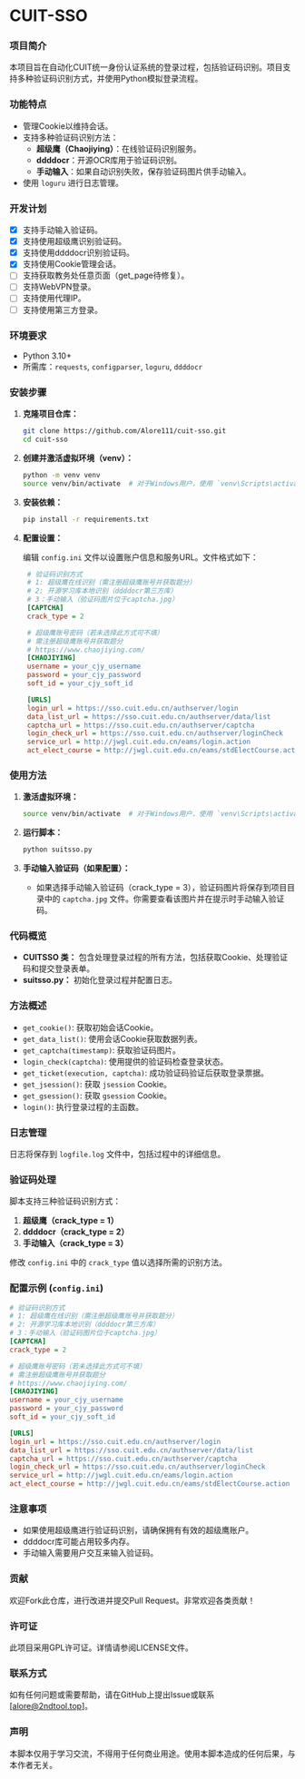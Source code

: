 # CUIT-SSO

### 项目简介

本项目旨在自动化CUIT统一身份认证系统的登录过程，包括验证码识别。项目支持多种验证码识别方式，并使用Python模拟登录流程。

### 功能特点

- 管理Cookie以维持会话。
- 支持多种验证码识别方法：
  - **超级鹰（Chaojiying）**：在线验证码识别服务。
  - **ddddocr**：开源OCR库用于验证码识别。
  - **手动输入**：如果自动识别失败，保存验证码图片供手动输入。
- 使用 `loguru` 进行日志管理。

### 开发计划

- [x] 支持手动输入验证码。
- [x] 支持使用超级鹰识别验证码。
- [x] 支持使用ddddocr识别验证码。
- [x] 支持使用Cookie管理会话。
- [ ] 支持获取教务处任意页面（get_page待修复）。
- [ ] 支持WebVPN登录。
- [ ] 支持使用代理IP。
- [ ] 支持使用第三方登录。

### 环境要求

- Python 3.10+
- 所需库：`requests`, `configparser`, `loguru`, `ddddocr`

### 安装步骤

1. **克隆项目仓库：**
   ```sh
   git clone https://github.com/Alore111/cuit-sso.git
   cd cuit-sso
   ```

2. **创建并激活虚拟环境（venv）：**
   ```sh
   python -m venv venv
   source venv/bin/activate  # 对于Windows用户，使用 `venv\Scripts\activate`
   ```

3. **安装依赖：**
   ```sh
   pip install -r requirements.txt
   ```

4. **配置设置：**

   编辑 `config.ini` 文件以设置账户信息和服务URL。文件格式如下：

   ```ini
    # 验证码识别方式
    # 1: 超级鹰在线识别（需注册超级鹰账号并获取题分）
    # 2: 开源学习库本地识别（ddddocr第三方库）
    # 3：手动输入（验证码图片位于captcha.jpg）
    [CAPTCHA]
    crack_type = 2

    # 超级鹰账号密码（若未选择此方式可不填）
    # 需注册超级鹰账号并获取题分
    # https://www.chaojiying.com/
    [CHAOJIYING]
    username = your_cjy_username
    password = your_cjy_password
    soft_id = your_cjy_soft_id

    [URLS]
    login_url = https://sso.cuit.edu.cn/authserver/login
    data_list_url = https://sso.cuit.edu.cn/authserver/data/list
    captcha_url = https://sso.cuit.edu.cn/authserver/captcha
    login_check_url = https://sso.cuit.edu.cn/authserver/loginCheck
    service_url = http://jwgl.cuit.edu.cn/eams/login.action
    act_elect_course = http://jwgl.cuit.edu.cn/eams/stdElectCourse.action
   ```

### 使用方法

1. **激活虚拟环境：**
   ```sh
   source venv/bin/activate  # 对于Windows用户，使用 `venv\Scripts\activate`
   ```

2. **运行脚本：**
   ```sh
   python suitsso.py
   ```

3. **手动输入验证码（如果配置）：**
   - 如果选择手动输入验证码（crack_type = 3），验证码图片将保存到项目目录中的 `captcha.jpg` 文件。你需要查看该图片并在提示时手动输入验证码。

### 代码概览

- **CUITSSO 类：** 包含处理登录过程的所有方法，包括获取Cookie、处理验证码和提交登录表单。
- **suitsso.py：** 初始化登录过程并配置日志。

### 方法概述

- `get_cookie()`: 获取初始会话Cookie。
- `get_data_list()`: 使用会话Cookie获取数据列表。
- `get_captcha(timestamp)`: 获取验证码图片。
- `login_check(captcha)`: 使用提供的验证码检查登录状态。
- `get_ticket(execution, captcha)`: 成功验证码验证后获取登录票据。
- `get_jsession()`: 获取 `jsession` Cookie。
- `get_gsession()`: 获取 `gsession` Cookie。
- `login()`: 执行登录过程的主函数。

### 日志管理

日志将保存到 `logfile.log` 文件中，包括过程中的详细信息。

### 验证码处理

脚本支持三种验证码识别方式：

1. **超级鹰（crack_type = 1）**
2. **ddddocr（crack_type = 2）**
3. **手动输入（crack_type = 3）**

修改 `config.ini` 中的 `crack_type` 值以选择所需的识别方法。

### 配置示例 (`config.ini`)

```ini
# 验证码识别方式
# 1: 超级鹰在线识别（需注册超级鹰账号并获取题分）
# 2: 开源学习库本地识别（ddddocr第三方库）
# 3：手动输入（验证码图片位于captcha.jpg）
[CAPTCHA]
crack_type = 2

# 超级鹰账号密码（若未选择此方式可不填）
# 需注册超级鹰账号并获取题分
# https://www.chaojiying.com/
[CHAOJIYING]
username = your_cjy_username
password = your_cjy_password
soft_id = your_cjy_soft_id

[URLS]
login_url = https://sso.cuit.edu.cn/authserver/login
data_list_url = https://sso.cuit.edu.cn/authserver/data/list
captcha_url = https://sso.cuit.edu.cn/authserver/captcha
login_check_url = https://sso.cuit.edu.cn/authserver/loginCheck
service_url = http://jwgl.cuit.edu.cn/eams/login.action
act_elect_course = http://jwgl.cuit.edu.cn/eams/stdElectCourse.action
```

### 注意事项

- 如果使用超级鹰进行验证码识别，请确保拥有有效的超级鹰账户。
- ddddocr库可能占用较多内存。
- 手动输入需要用户交互来输入验证码。

### 贡献

欢迎Fork此仓库，进行改进并提交Pull Request。非常欢迎各类贡献！

### 许可证

此项目采用GPL许可证。详情请参阅LICENSE文件。

### 联系方式

如有任何问题或需要帮助，请在GitHub上提出Issue或联系 [alore@2ndtool.top]。

### 声明

本脚本仅用于学习交流，不得用于任何商业用途。使用本脚本造成的任何后果，与本作者无关。